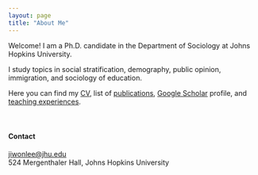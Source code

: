 ```yaml
---
layout: page
title: "About Me"
---
```


Welcome! I am a Ph.D. candidate in the Department of Sociology at Johns Hopkins University. <br>

I study topics in  social stratification, demography, public opinion, immigration, and sociology of education. 

Here you can find my [CV](http://jiwonlee.net/cv_jiwonlee.pdf), list of [publications](http://jiwonlee.net/research/), [Google Scholar](https://scholar.google.com/citations?user=nszIX_sAAAAJ&hl=en) profile, and [teaching experiences](https://jiwonlee.net/about/). 
<br/>
<br/>
<br/>
#### Contact
<jiwonlee@jhu.edu>   
524 Mergenthaler Hall, Johns Hopkins University
